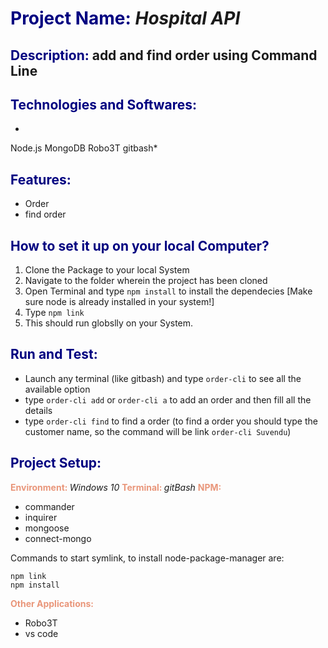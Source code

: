 
# <span style="color:navy">Project Name:</span> *Hospital API*

## <span style="color:navy">Description:</span> add and find order using Command Line

  

## <span style="color:navy">Technologies and Softwares:</span>

*
Node.js
MongoDB
Robo3T
gitbash*

## <span style="color:navy">Features:</span>

- Order
- find order

## <span style="color:navy">How to set it up on your local Computer?</span>
1) Clone the Package to your local System
2) Navigate to the folder wherein the project has been cloned
3) Open Terminal and type `npm install` to install the dependecies [Make sure node is already installed in your system!]
4) Type `npm link`
5) This should run globslly on your System.

## <span style="color:navy">Run and Test:</span>
- Launch  any terminal (like gitbash) and type `order-cli` to see all the available option
- type `order-cli add` or `order-cli a` to add an order and then fill all the details
- type `order-cli find` to find a order (to find a order you should type the customer name, so the command will be link `order-cli Suvendu`)

  
## <span style="color:navy">Project Setup:</span>


**<span style="color:darksalmon">Environment: </span>**  *Windows 10*
**<span style="color:darksalmon">Terminal: </span>**  *gitBash*
**<span style="color:darksalmon">NPM: </span>**
			

 - commander
 - inquirer
 - mongoose
 - connect-mongo
 
 
  Commands to start symlink, to install node-package-manager are:
```
npm link
npm install 

```

**<span style="color:darksalmon">Other Applications: </span>**

 - Robo3T
 - vs code
